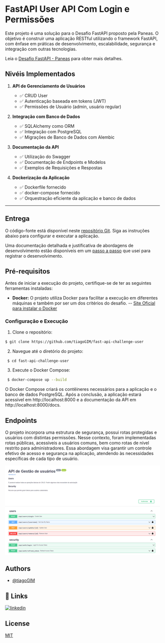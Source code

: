 # FastAPI User API Com Login e Permissões

Este projeto é uma solução para o Desafio FastAPI proposto pela Paneas. O objetivo é construir uma aplicação RESTful utilizando o framework FastAPI, com ênfase em práticas de desenvolvimento, escalabilidade, segurança e integração com outras tecnologias.

Leia o [Desafio FastAPI - Paneas](./docs/desafio_fastAPI_Paneas.md) para obter mais detalhes.

## Nivéis Implementados

1. **API de Gerenciamento de Usuários**
   - ✅ CRUD User
   - ✅ Autenticação baseada em tokens (JWT) 
   - ✅ Permissões de Usuário (admin, usuário regular)

2. **Integração com Banco de Dados**
   - ✅ SQLAlchemy como ORM
   - ✅ Integração com PostgreSQL
   - ✅ Migrações de Banco de Dados com Alembic

3. **Documentação da API**
   - ✅ Utilização do Swagger
   - ✅ Documentação de Endpoints e Modelos
   - ✅ Exemplos de Requisições e Respostas

4. **Dockerização da Aplicação**
   - ✅ Dockerfile fornecido
   - ✅ docker-compose fornecido
   - ✅ Orquestração eficiente da aplicação e banco de dados

---

## Entrega

O código-fonte está disponível neste [repositório Git](https://github.com/tiagoGIM/fast-api-challenge-user). Siga as instruções abaixo para configurar e executar a aplicação.

Uma documentação detalhada e justificativa de abordagens de desenvolvimento estão disponíveis em um [passo a passo](./docs/step-by-step.md) que usei para registrar o desenvolvimento.

## Pré-requisitos 

Antes de iniciar a execução do projeto, certifique-se de ter as seguintes ferramentas instaladas:

- **Docker:** O projeto utiliza Docker para facilitar a execução em diferentes máquinas e também por ser um dos critérios do desafio.
    -- [Site Oficial para instalar o Docker](https://docs.docker.com/engine/install/)

### Configuração e Execução

1. Clone o repositório:
```bash
$ git clone https://github.com/tiagoGIM/fast-api-challenge-user
 ```


2. Navegue até o diretório do projeto:

```bash
 $ cd fast-api-challenge-user
```

3. Execute o Docker Compose:

```bash
 $ docker-compose up --build

```


O Docker Compose criará os contêineres necessários para a aplicação e o banco de dados PostgreSQL. Após a conclusão, a aplicação estará acessível em http://localhost:8000 e a documentação da API em http://localhost:8000/docs.

## Endpoints

O projeto incorpora uma estrutura de segurança, possui rotas protegidas e usuários com distintas permissões. Nesse contexto, foram implementadas rotas públicas, acessíveis a usuários comuns, bem como rotas de nível restrito para administradores. Essa abordagem visa garantir um controle efetivo de acesso e segurança na aplicação, atendendo às necessidades específicas de cada tipo de usuário.

![Alt text](./docs/image.png)

## Authors

- [@tiagoGIM](https://www.github.com/tiagoGIM)


## 🔗 Links

[![linkedin](https://img.shields.io/badge/linkedin-0A66C2?style=for-the-badge&logo=linkedin&logoColor=white)](https://www.linkedin.com/in/tiaho-hs-almeida)



## License

[MIT](https://choosealicense.com/licenses/mit/)

